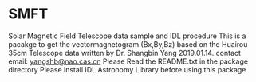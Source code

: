 # SMFT
Solar Magnetic Field Telescope  data sample and IDL procedure
This is a pacakge to get the vectormagnetogram (Bx,By,Bz)  based on the Huairou 35cm Telescope data
written by Dr. Shangbin Yang  2019.01.14.  contact email: yangshb@nao.cas.cn
Please Read the README.txt in the package directory
Please install IDL Astronomy Library before using this package
